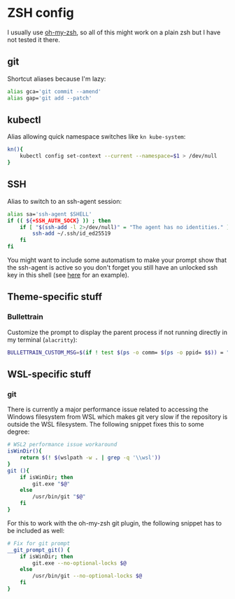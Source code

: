 # ZSH config
I usually use [oh-my-zsh](https://ohmyz.sh/), so all of this might work on a plain zsh but I have not tested it there.

## git
Shortcut aliases because I'm lazy:

```sh
alias gca='git commit --amend'
alias gap='git add --patch'
```

## kubectl
Alias allowing quick namespace switches like `kn kube-system`:

```sh
kn(){
    kubectl config set-context --current --namespace=$1 > /dev/null
}
```

## SSH
Alias to switch to an ssh-agent session:

```sh
alias sa='ssh-agent $SHELL'
if (( ${+SSH_AUTH_SOCK} )) ; then
    if [ "$(ssh-add -l 2>/dev/null)" = "The agent has no identities." ]; then
        ssh-add ~/.ssh/id_ed25519
    fi
fi
```

You might want to include some automatism to make your prompt show that the ssh-agent is active so you don't forget you still have an unlocked ssh key in this shell (see [here](#Bullettrain) for an example).


## Theme-specific stuff
### Bullettrain
Customize the prompt to display the parent process if not running directly in my terminal (`alacritty`):

```sh
BULLETTRAIN_CUSTOM_MSG=$(if ! test $(ps -o comm= $(ps -o ppid= $$)) = "alacritty"; then if (( ${+SSH_AGENT_PID} )); then echo "ssh-agent"; else echo $(ps -o comm= $(ps -o ppid= $$)); fi; fi)
```

## WSL-specific stuff

### git
There is currently a major performance issue related to accessing the Windows filesystem from WSL which makes git very slow if the repository is outside the WSL filesystem. The following snippet fixes this to some degree:

```sh
# WSL2 performance issue workaround
isWinDir(){
    return $(! $(wslpath -w . | grep -q '\\wsl'))
}
git (){
    if isWinDir; then
        git.exe "$@"
    else
        /usr/bin/git "$@"
    fi
}
```

For this to work with the oh-my-zsh git plugin, the following snippet has to be included as well: 

```sh
# Fix for git prompt
__git_prompt_git() {
    if isWinDir; then
        git.exe --no-optional-locks $@
    else
        /usr/bin/git --no-optional-locks $@
    fi
}
```
